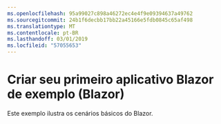 ```yaml
---
ms.openlocfilehash: 95a99027c898a46272ec4e4f9e09394637a49762
ms.sourcegitcommit: 24b1f6decbb17bb22a45166e5fdb0845c65af498
ms.translationtype: MT
ms.contentlocale: pt-BR
ms.lasthandoff: 03/01/2019
ms.locfileid: "57055653"
---
```

# <a name="build-your-first-blazor-app-sample-blazor"></a>Criar seu primeiro aplicativo Blazor de exemplo (Blazor)

Este exemplo ilustra os cenários básicos do Blazor.
